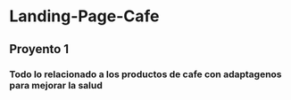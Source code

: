 # Landing-Page-Cafe
## Proyento 1 
### Todo lo relacionado a los productos de cafe con adaptagenos para mejorar la salud
